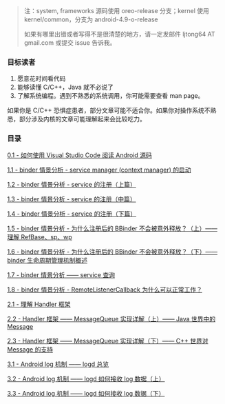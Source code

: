 
> 注：system, frameworks 源码使用 oreo-release 分支；kernel 使用 kernel/common，分支为 android-4.9-o-release
>
> 如果有哪里出错或者写得不是很清楚的地方，请一定发邮件 ljtong64 AT gmail.com 或提交 issue 告诉我。

### 目标读者

1. 愿意花时间看代码
2. 能够读懂 C/C++，Java 就不必说了
3. 了解系统编程。遇到不熟悉的系统调用，你可能需要查看 man page。

如果你是 C/C++ 恐惧症患者，部分文章可能不适合你。如果你对操作系统不熟悉，部分涉及内核的文章可能理解起来会比较吃力。


### 目录

[0.1 - 如何使用 Visual Studio Code 阅读 Android 源码](./how-to-read-android-source-code.md)

[1.1 - binder 情景分析 - service manager (context manager) 的启动](./binder/startup-of-service-manager.md)

[1.2 - binder 情景分析 - service 的注册（上篇）](./binder/binder-service-registration-part1.md)

[1.3 - binder 情景分析 - service 的注册（中篇）](./binder/binder-service-registration-part2.md)

[1.4 - binder 情景分析 - service 的注册（下篇）](./binder/binder-service-registration-part3.md)

[1.5 - binder 情景分析 - 为什么注册后的 BBinder 不会被意外释放？（上）—— 理解 RefBase、sp、wp](./binder/binder-why-BBinder-not-released-after-registered-part1.md)

[1.6 - binder 情景分析 - 为什么注册后的 BBinder 不会被意外释放？（下）—— binder 生命周期管理机制概述](./binder/binder-why-BBinder-not-released-after-registered-part2.md)

[1.7 - binder 情景分析 —— service 查询](./binder/service-query.md)

[1.8 - binder 情景分析 - RemoteListenerCallback 为什么可以正常工作？](./binder/why-RemoteListenerCallback-works.md)

[2.1 - 理解 Handler 框架](./handler/understand-handler-framework.md)

[2.2 - Handler 框架 —— MessageQueue 实现详解（上）—— Java 世界中的 Message](./handler/uncover-the-messagequeue-part1.md)

[2.3 - Handler 框架 —— MessageQueue 实现详解（下）—— C++ 世界对 Message 的支持](./handler/uncover-the-messagequeue-part2.md)

[3.1 - Android log 机制 —— logd 总览](./log/logd-overview.md)

[3.2 - Android log 机制 —— logd 如何接收 log 数据（上）](./log/logd-writing-part1.md)

[3.3 - Android log 机制 —— logd 如何接收 log 数据（下）](./log/logd-writing-part2.md)
